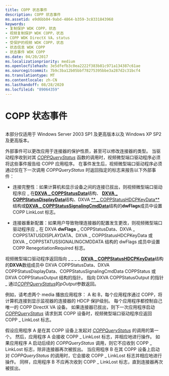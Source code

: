 ```yaml
---
title: COPP 状态事件
description: COPP 状态事件
ms.assetid: e9d6bb04-9abd-4864-b359-3c8331843968
keywords:
- 复制保护 WDK COPP，状态
- 视频复制保护 WDK COPP，状态
- COPP WDK DirectX VA，status
- 受保护的视频 WDK COPP，状态
- 状态信息 WDK COPP
- 状态事件 WDK COPP
ms.date: 04/20/2017
ms.localizationpriority: medium
ms.openlocfilehash: 3e5dfefb3c0ea2222f383b81c971a134387c61ae
ms.sourcegitcommit: 7b9c3ba12b05bbf78275395bbe3a287d2c31bcf4
ms.translationtype: MT
ms.contentlocale: zh-CN
ms.lasthandoff: 08/28/2020
ms.locfileid: "89064359"
---
```

# <a name="copp-status-events"></a>COPP 状态事件


## <span id="ddk_copp_status_events_gg"></span><span id="DDK_COPP_STATUS_EVENTS_GG"></span>


本部分仅适用于 Windows Server 2003 SP1 及更高版本以及 Windows XP SP2 及更高版本。

外部事件可以更改应用于连接器的保护性质，甚至可以修改连接器的类型。 当驱动程序收到对其 [*COPPQueryStatus*](./coppquerystatus.md) 函数的调用时，视频微型端口驱动程序必须将这些事件报告给 COPP 应用程序。 在事件发生后，视频微型端口驱动程序必须通过仅在下一次调用 *COPPQueryStatus* 时返回指定的标志来报告以下外部事件：

-   连接完整性：如果计算机和显示设备之间的连接已拔出，则视频微型端口驱动程序应 \_ 在[**DXVA \_ COPPStatusData**](/windows-hardware/drivers/ddi/dxva/ns-dxva-_dxva_coppstatusdata)结构、 [**DXVA \_ COPPStatusDisplayData**](/windows-hardware/drivers/ddi/dxva/ns-dxva-_dxva_coppstatusdisplaydata)结构、DXVA [** \_ COPPStatusHDCPKeyData**](/windows-hardware/drivers/ddi/dxva/ns-dxva-_dxva_coppstatushdcpkeydata)结构或[**DXVA \_ COPPStatusSignalingCmdData**](/windows-hardware/drivers/ddi/dxva/ns-dxva-_dxva_coppstatussignalingcmddata)结构的**dwFlags**成员中设置 COPP LinkLost 标志。

-   连接器重新配置：如果用户导致物理连接器的配置发生更改，则视频微型端口驱动程序应 \_ 在 DXVA **dwFlags** \_ COPPStatusData、DXVA \_ COPPSTATUSDISPLAYDATA、DXVA \_ COPPStatusHDCPKeyData 或 DXVA \_ COPPSTATUSSIGNALINGCMDDATA 结构的 dwFlags 成员中设置 COPP RenegotiationRequired 标志。

视频微型端口驱动程序返回指向 \_ \_ \_ \_ [**DXVA \_ COPPStatusHDCPKeyData**](/windows-hardware/drivers/ddi/dxva/ns-dxva-_dxva_coppstatusoutput)结构的**DXVA**数组成员中 DXVA COPPStatusData、DXVA COPPStatusDisplayData、COPPStatusSignalingCmdData COPPStatus 或 DXVA COPPStatusOutput 结构的指针。 指向 DXVA COPPStatusOutput 的指针 \_ 通过[*COPPQueryStatus*](./coppquerystatus.md)的*pOutput*参数返回。

例如，请考虑两个 media 播放应用程序： A 和 B，每个应用程序通过 COPP，将计算机连接到显示监视器的连接器的 HDCP 保护级别。 每个应用程序都控制自己唯一的 COPP DirectX VA 设备。 如果连接器已拔出，则下一次应用程序启动 [*COPPQueryStatus*](./coppquerystatus.md) 请求到其 COPP 设备时，视频微型端口驱动程序应返回 COPP \_ LinkLost 标志。

假设应用程序 A 是在其 COPP 设备上发起对 [*COPPQueryStatus*](./coppquerystatus.md) 的调用的第一个。 然后，应用程序 A 会接收 COPP \_ LinkLost 标志，并相应地进行操作。 如果应用程序 A 启动后续的 *COPPQueryStatus* 调用，则它不应收到 COPP \_ LinkLost 标志，除非连接器再次被拔出。 当应用程序 B 在其 COPP 设备上启动对 *COPPQueryStatus* 的调用时，它会接收 COPP \_ LinkLost 标志并相应地进行操作。 同样，应用程序 B 不应再次收到 COPP \_ LinkLost 标志，直到连接器再次被拔出。

 

